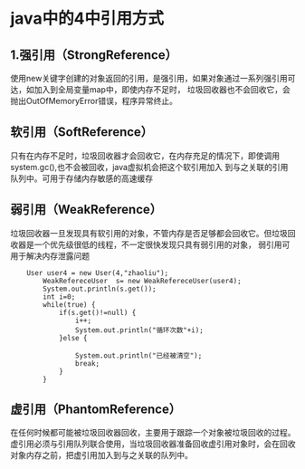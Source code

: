 # java中的4中引用方式

## 1.强引用（StrongReference）
使用new关键字创建的对象返回的引用，是强引用，如果对象通过一系列强引用可达，如加入到全局变量map中，即使内存不足时，
垃圾回收器也不会回收它，会抛出OutOfMemoryError错误，程序异常终止。

## 软引用（SoftReference）
只有在内存不足时，垃圾回收器才会回收它，在内存充足的情况下，即使调用system.gc(),也不会被回收，java虚拟机会把这个软引用加入
到与之关联的引用队列中。可用于存储内存敏感的高速缓存

## 弱引用（WeakReference）
垃圾回收器一旦发现具有软引用的对象，不管内存是否足够都会回收它。但垃圾回收器是一个优先级很低的线程，不一定很快发现只具有弱引用的对象，
弱引用可用于解决内存泄露问题

```
	User user4 = new User(4,"zhaoliu");
		WeakRefereceUser  s= new WeakRefereceUser(user4);
		System.out.println(s.get());
		int i=0;
		while(true) {
			if(s.get()!=null) {
				i++;
				System.out.println("循环次数"+i);
			}else {
				
				System.out.println("已经被清空");
				break;
			}
		}

```

## 虚引用（PhantomReference）
在任何时候都可能被垃圾回收器回收，主要用于跟踪一个对象被垃圾回收的过程。
虚引用必须与引用队列联合使用，当垃圾回收器准备回收虚引用对象时，会在回收对象内存之前，把虚引用加入到与之关联的队列中。





























